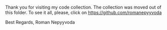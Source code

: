 
Thank you for visiting my code collection. The collection was moved out of this folder. 
To see it all, please, click on https://github.com/romanepyyvoda

Best Regards,
Roman Nepyyvoda